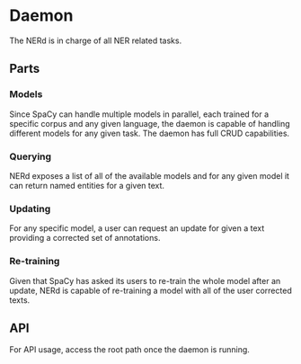 # Daemon

The NERd is in charge of all NER related tasks.

## Parts

### Models

Since SpaCy can handle multiple models in parallel, each trained for a specific corpus and any given language, the daemon is capable of handling different models for any given task. The daemon has full CRUD capabilities.

### Querying

NERd exposes a list of all of the available models and for any given model it can return named entities for a given text.

### Updating

For any specific model, a user can request an update for given a text providing a corrected set of annotations.

### Re-training

Given that SpaCy has asked its users to re-train the whole model after an update, NERd is capable of re-training a model with all of the user corrected texts.

## API

For API usage, access the root path once the daemon is running.

